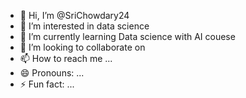 - 👋 Hi, I’m @SriChowdary24
- 👀 I’m interested in data science
- 🌱 I’m currently learning Data science with AI couese
- 💞️ I’m looking to collaborate on 
- 📫 How to reach me ...
- 😄 Pronouns: ...
- ⚡ Fun fact: ...

<!---
SriChowdary24/SriChowdary24 is a ✨ special ✨ repository because its `README.md` (this file) appears on your GitHub profile.
You can click the Preview link to take a look at your changes.
--->
